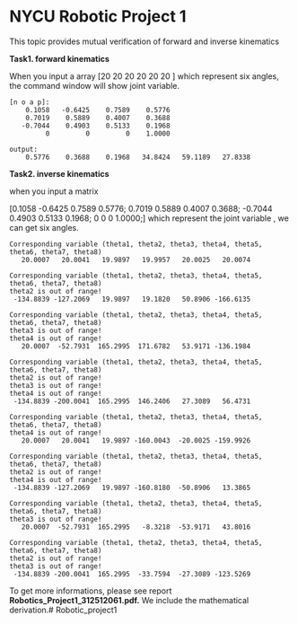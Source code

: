 # NYCU Robotic Project 1

This topic provides mutual verification of forward and inverse kinematics

**Task1. forward  kinematics**

When you input a array [20 20 20 20 20 20 ]  which represent six angles, the command window will show joint variable.

```
[n o a p]:
    0.1058   -0.6425    0.7589    0.5776
    0.7019    0.5889    0.4007    0.3688
   -0.7044    0.4903    0.5133    0.1968
         0         0         0    1.0000

output:
    0.5776    0.3688    0.1968   34.8424   59.1189   27.8338
```

**Task2.  inverse kinematics**

when you input a matrix 

[0.1058   -0.6425    0.7589    0.5776;
0.7019    0.5889    0.4007    0.3688;
-0.7044    0.4903    0.5133    0.1968;
0         0         0    1.0000;] which represent the  joint variable , we can get six angles.

```
Corresponding variable (theta1, theta2, theta3, theta4, theta5, theta6, theta7, theta8) 
   20.0007   20.0041   19.9897   19.9957   20.0025   20.0074

Corresponding variable (theta1, theta2, theta3, theta4, theta5, theta6, theta7, theta8) 
theta2 is out of range!
 -134.8839 -127.2069   19.9897   19.1820   50.8906 -166.6135

Corresponding variable (theta1, theta2, theta3, theta4, theta5, theta6, theta7, theta8) 
theta3 is out of range!
theta4 is out of range!
   20.0007  -52.7931  165.2995  171.6782   53.9171 -136.1984

Corresponding variable (theta1, theta2, theta3, theta4, theta5, theta6, theta7, theta8) 
theta2 is out of range!
theta3 is out of range!
theta4 is out of range!
 -134.8839 -200.0041  165.2995  146.2406   27.3089   56.4731

Corresponding variable (theta1, theta2, theta3, theta4, theta5, theta6, theta7, theta8) 
theta4 is out of range!
   20.0007   20.0041   19.9897 -160.0043  -20.0025 -159.9926

Corresponding variable (theta1, theta2, theta3, theta4, theta5, theta6, theta7, theta8) 
theta2 is out of range!
theta4 is out of range!
 -134.8839 -127.2069   19.9897 -160.8180  -50.8906   13.3865

Corresponding variable (theta1, theta2, theta3, theta4, theta5, theta6, theta7, theta8) 
theta3 is out of range!
   20.0007  -52.7931  165.2995   -8.3218  -53.9171   43.8016

Corresponding variable (theta1, theta2, theta3, theta4, theta5, theta6, theta7, theta8) 
theta2 is out of range!
theta3 is out of range!
 -134.8839 -200.0041  165.2995  -33.7594  -27.3089 -123.5269
```

To get more informations, please see report **Robotics_Project1_312512061.pdf.**  We include the mathematical derivation.# Robotic_project1
